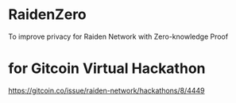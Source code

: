# RaidenZero
To improve privacy for Raiden Network with Zero-knowledge Proof

# for Gitcoin Virtual Hackathon
https://gitcoin.co/issue/raiden-network/hackathons/8/4449

